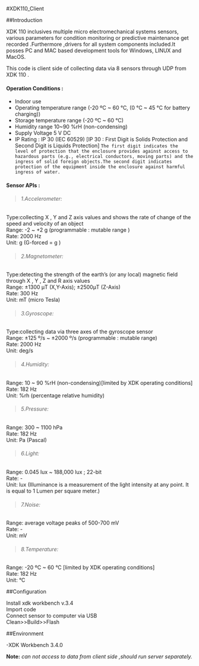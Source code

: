 #XDK110_Client


##Introduction

XDK 110 inclusives multiple micro electromechanical systems sensors, various parameters for condition monitoring or predictive maintenance get recorded .Furthermore ,drivers for all system components included.It posses PC and MAC based development tools for Windows, LINUX and MacOS.

This code is client side of collecting data via 8 sensors through UDP from XDK 110 .

#### Operation Conditions :

* Indoor use
* Operating temperature range (-20 ºC ~ 60 °C, (0 °C ~ 45 °C for battery charging))
* Storage temperature range (-20 ºC ~ 60 °C)
* Humidity range 10~90 %rH (non-condensing)
* Supply Voltage 5 V DC
* IP Rating : IP 30 (IEC 60529) [IP 30 : First Digit is Solids Protection and Second Digit is Liquids Protection]
  `The first digit indicates the level of protection that the enclosure provides against access to hazardous parts (e.g., electrical conductors, moving parts) and the ingress of solid foreign objects.The second digit indicates protection of the equipment inside the enclosure against harmful ingress of water.`
 

#### Sensor APIs :

>###### 1.Accelerometer:
   Type:collecting X , Y and Z axis values and shows the rate of change of the speed and velocity of an object<br />
   Range: -2 ~ +2 g (programmable : mutable range )<br />
   Rate: 2000 Hz<br />
   Unit: g (G-forced = g )<br />


>###### 2.Magnetometer:
   Type:detecting the strength of the earth’s (or any local) magnetic field through X , Y , Z and R axis values<br />
   Range: ±1300 μT (X,Y-Axis); ±2500μT (Z-Axis)<br />
   Rate: 300 Hz<br />
   Unit: mT (micro Tesla)<br />


>###### 3.Gyroscope:
   Type:collecting data via three axes of the gyroscope sensor<br />
   Range: ±125 º/s ~ ±2000 º/s (programmable  : mutable range)<br />
   Rate: 2000 Hz<br /> 
   Unit: deg/s <br />


>###### 4.Humidity: 
   Range: 10 ~ 90 %rH (non-condensing)[limited by XDK operating conditions]<br />
   Rate: 182 Hz<br /> 
   Unit: %rh (percentage relative humidity)<br />


>###### 5.Pressure:
   Range: 300 ~ 1100 hPa<br />
   Rate: 182 Hz<br /> 
   Unit: Pa (Pascal)<br />

>###### 6.Light:
   Range: 0.045 lux ~ 188,000 lux ; 22-bit<br />
   Rate: -<br />
   Unit: lux (Illuminance is a measurement of the light intensity at any point. It is equal to 1 Lumen per square meter.)<br />


>###### 7.Noise:
   Range: average voltage peaks of 500-700 mV<br />
   Rate: - <br />
   Unit: mV<br />


>###### 8.Temperature:
   Range: -20 ºC ~ 60 °C [limited by XDK operating conditions]<br />
   Rate: 182 Hz<br /> 
   Unit: °C<br />


##Configuration

Install xdk workbench v.3.4<br /> 
Import code<br />
Connect sensor to computer via USB<br />
Clean>>Build>>Flash<br /> 


##Environment

-XDK Workbench 3.4.0



**Note:** *can not access to data from client side ,should run server separately.* 